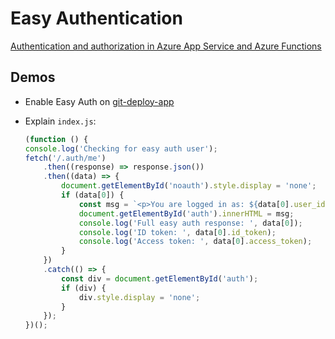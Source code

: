 # Easy Authentication

[Authentication and authorization in Azure App Service and Azure Functions](https://docs.microsoft.com/en-us/azure/app-service/overview-authentication-authorization)

## Demos

- Enable Easy Auth on [git-deploy-app](https://github.com/arambazamba/git-deploy-app)

- Explain `index.js`:

    ```javascript
    (function () {
    console.log('Checking for easy auth user');
    fetch('/.auth/me')
        .then((response) => response.json())
        .then((data) => {
            document.getElementById('noauth').style.display = 'none';
            if (data[0]) {
                const msg = `<p>You are logged in as: ${data[0].user_id}</p><p>Open F12 Dev Tools to see your tokens from /.auth/me</p>`;
                document.getElementById('auth').innerHTML = msg;
                console.log('Full easy auth response: ', data[0]);
                console.log('ID token: ', data[0].id_token);
                console.log('Access token: ', data[0].access_token);
            }
        })
        .catch(() => {
            const div = document.getElementById('auth');
            if (div) {
                div.style.display = 'none';
            }
        });
    })();
    ```
